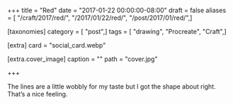+++
title = "Red"
date = "2017-01-22 00:00:00-08:00"
draft = false
aliases = [ "/craft/2017/red/", "/2017/01/22/red/", "/post/2017/01/red/",]

[taxonomies]
category = [ "post",]
tags = [ "drawing", "Procreate", "Craft",]

[extra]
card = "social_card.webp"

[extra.cover_image]
caption = ""
path = "cover.jpg"

+++

The lines are a little wobbly for my taste but I got the shape about right. That’s a nice feeling.